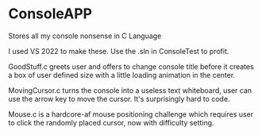 # ConsoleAPP
Stores all my console nonsense in C Language

I used VS 2022 to make these.
Use the .sln in ConsoleTest to profit.


GoodStuff.c greets user and offers to change console title before it creates a box of user defined size with a little loading animation in the center.

MovingCursor.c turns the console into a useless text whiteboard, user can use the arrow key to move the cursor. It's surprisingly hard to code.

Mouse.c is a hardcore-af mouse positioning challenge which requires user to click the randomly placed cursor, now with difficulty setting.
